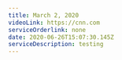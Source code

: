 ```yaml
---
title: March 2, 2020
videoLink: https://cnn.com
serviceOrderlink: none
date: 2020-06-26T15:07:30.145Z
serviceDescription: testing
---
```

